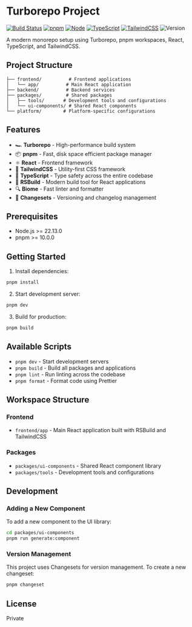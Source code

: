# Turborepo Project

[![Build Status](https://github.com/andressomadossi/monorepo/actions/workflows/ci.yml/badge.svg)](https://github.com/andressomadossi/monorepo/actions/workflows/ci.yml)
[![pnpm](https://img.shields.io/badge/pnpm-10.0.0-orange.svg)](https://pnpm.io)
[![Node](https://img.shields.io/badge/node-%3E%3D22.13.0-brightgreen.svg)](https://nodejs.org)
[![TypeScript](https://img.shields.io/badge/TypeScript-5.7.3-blue.svg)](https://www.typescriptlang.org/)
[![TailwindCSS](https://img.shields.io/badge/TailwindCSS-4.0.0-38B2AC.svg)](https://tailwindcss.com)
![Version](https://img.shields.io/github/v/release/username/repo)


A modern monorepo setup using Turborepo, pnpm workspaces, React, TypeScript, and TailwindCSS.

## Project Structure

```
├── frontend/          # Frontend applications
│   └── app/          # Main React application
├── backend/          # Backend services
├── packages/         # Shared packages
│   ├── tools/       # Development tools and configurations
│   └── ui-components/ # Shared React components
└── platform/        # Platform-specific configurations
```

## Features

- 🏎️ **Turborepo** - High-performance build system
- 📦 **pnpm** - Fast, disk space efficient package manager
- ⚛️ **React** - Frontend framework
- 🎨 **TailwindCSS** - Utility-first CSS framework
- 🔧 **TypeScript** - Type safety across the entire codebase
- 📱 **RSBuild** - Modern build tool for React applications
- 🔍 **Biome** - Fast linter and formatter
- 🔄 **Changesets** - Versioning and changelog management

## Prerequisites

- Node.js >= 22.13.0
- pnpm >= 10.0.0

## Getting Started

1. Install dependencies:
```bash
pnpm install
```

2. Start development server:
```bash
pnpm dev
```

3. Build for production:
```bash
pnpm build
```

## Available Scripts

- `pnpm dev` - Start development servers
- `pnpm build` - Build all packages and applications
- `pnpm lint` - Run linting across the codebase
- `pnpm format` - Format code using Prettier

## Workspace Structure

### Frontend

- `frontend/app` - Main React application built with RSBuild and TailwindCSS

### Packages

- `packages/ui-components` - Shared React component library
- `packages/tools` - Development tools and configurations

## Development

### Adding a New Component

To add a new component to the UI library:

```bash
cd packages/ui-components
pnpm run generate:component
```

### Version Management

This project uses Changesets for version management. To create a new changeset:

```bash
pnpm changeset
```

## License

Private